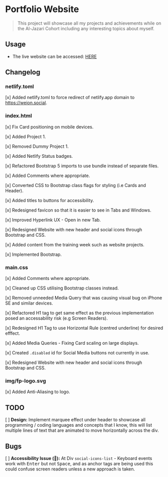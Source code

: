 # Portfolio Website

> This project will showcase all my projects and achievements while on the Al-Jazari Cohort including any interesting topics about myself.

## Usage

* The live website can be accessed: [HERE](https://weion.social)

## Changelog

### netlify.toml
[x] Added netlify.toml to force redirect of netlify.app domain to https://weion.social.

### index.html
[x] Fix Card positioning on mobile devices.

[x] Added Project 1.

[x] Removed Dummy Project 1.

[x] Added Netlify Status badges.

[x] Refactored Bootstrap 5 imports to use bundle instead of separate files.

[x] Added Comments where appropriate.

[x] Converted CSS to Bootstrap class flags for styling (i.e Cards and Header).

[x] Added titles to buttons for accessibility.

[x] Redesigned favicon so that it is easier to see in Tabs and Windows.

[x] Improved Hyperlink UX - Open in new Tab.

[x] Redesigned Website with new header and social icons through Bootstrap and CSS.

[x] Added content from the training week such as website projects.

[x] Implemented Bootstrap.

### main.css
[x] Added Comments where appropriate.

[x] Cleaned up CSS utilising Bootstrap classes instead.

[x] Removed unneeded Media Query that was causing visual bug on iPhone SE and similar devices.

[x] Refactored H1 tag to get same effect as the previous implementation posed an accessability risk (e.g Screen Readers).

[x] Redesigned H1 Tag to use Horizontal Rule (centred underline) for desired efffect.

[x] Added Media Queries - Fixing Card scaling on large displays.

[x] Created `.disabled` id for Social Media buttons not currently in use.

[x] Redesigned Website with new header and social icons through Bootstrap and CSS.


### img/fp-logo.svg
[x] Added Anti-Aliasing to logo.

## TODO
[ ] **Design:** Implement marquee effect under header to showcase all programming / coding languages and concepts that I know, this will list multiple lines of text that are animated to move horizontally across the div.

## Bugs

[ ] **Accessibility Issue (🔴):**  At Div `social-icons-list` - Keyboard events work with <kbd>Enter</kbd> but not <kbd>Space</kbd>, and as anchor tags are being used this could confuse screen readers unless a new approach is taken.
